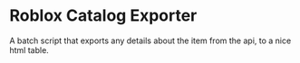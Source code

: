 # Roblox Catalog Exporter
A batch script that exports any details about the item from the api, to a nice html table.

